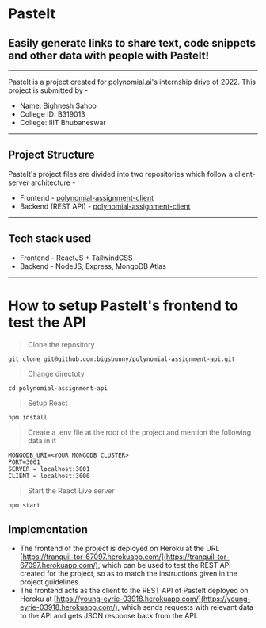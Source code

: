 
# PasteIt
## Easily generate links to share text, code snippets and other data with people with **PasteIt**!

---
PasteIt is a project created for polynomial.ai's internship drive of 2022. This project is submitted by -

- Name: Bighnesh Sahoo
- College ID: B319013
- College: IIIT Bhubaneswar

---
## Project Structure
PasteIt's project files are divided into two repositories which follow a client-server architecture -

- Frontend - [polynomial-assignment-client](https://github.com/bigsbunny/polynomial-assignment-client)
- Backend (REST API) - [polynomial-assignment-client](https://github.com/bigsbunny/polynomial-assignment-api)

---
## Tech stack used
- Frontend - ReactJS + TailwindCSS
- Backend - NodeJS, Express, MongoDB Atlas

---
# How to setup PasteIt's frontend to test the API

>Clone the repository
```
git clone git@github.com:bigsbunny/polynomial-assignment-api.git
```
>Change directoty
```
cd polynomial-assignment-api
```
>Setup React
```
npm install
```
>Create a .env file at the root of the project and mention the following data in it
```
MONGODB_URI=<YOUR MONGODB CLUSTER>
PORT=3001
SERVER = localhost:3001
CLIENT = localhost:3000
```
>Start the React Live server
```
npm start
```
## Implementation

- The frontend of the project is deployed on Heroku at the URL [https://tranquil-tor-67097.herokuapp.com/](https://tranquil-tor-67097.herokuapp.com/), which can be used to test the REST API created for the project, so as to match the instructions given in the project guidelines. 
- The frontend acts as the client to the REST API of PasteIt deployed on Heroku at [https://young-eyrie-03918.herokuapp.com/](https://young-eyrie-03918.herokuapp.com/), which sends requests with relevant data to the API and gets JSON response back from the API.
